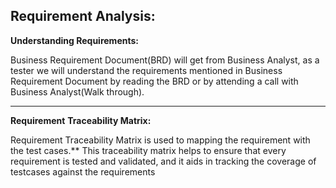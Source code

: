 ﻿## Requirement Analysis: ##

**Understanding Requirements:**

Business Requirement Document(BRD) will get from Business Analyst, as a tester we will understand the requirements mentioned in Business Requirement Document by reading the  BRD or by attending a call with Business Analyst(Walk through).

---
**Requirement** **Traceability Matrix:**

Requirement Traceability Matrix is used to mapping the requirement with the test cases.** This traceability matrix helps to ensure that every requirement is tested and validated, and it aids in tracking the coverage of testcases against the requirements

